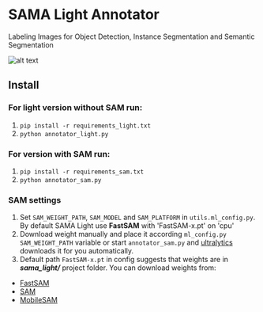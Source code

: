 # SAMA Light Annotator

Labeling Images for Object Detection, Instance Segmentation and Semantic Segmentation

![alt text](assets/demo.gif)

## Install

### For light version without SAM run:

1. `pip install -r requirements_light.txt`
2. `python annotator_light.py`

### For version with SAM run:

1. `pip install -r requirements_sam.txt`
2. `python annotator_sam.py`

### SAM settings

1. Set `SAM_WEIGHT_PATH`, `SAM_MODEL` and `SAM_PLATFORM` in `utils.ml_config.py`. By default SAMA Light use **FastSAM**
   with 'FastSAM-x.pt' on 'cpu'
2. Download weight manually and place it according `ml_config.py SAM_WEIGHT_PATH` variable or start `annotator_sam.py`
   and [ultralytics](https://docs.ultralytics.com/models/fast-sam/) downloads it for you automatically. 
3. Default path `FastSAM-x.pt` in config suggests that weights are
   in ***sama_light/*** project folder. You can download weights from:
- [FastSAM](https://docs.ultralytics.com/models/fast-sam/)
- [SAM](https://docs.ultralytics.com/models/fast-sam/)
- [MobileSAM](https://docs.ultralytics.com/models/mobile-sam/)




